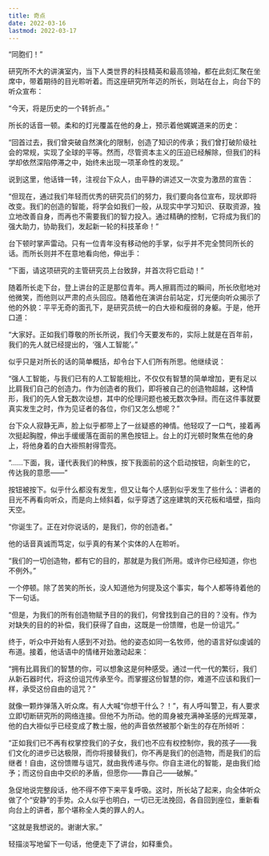 ```yaml
---
title: 奇点
date: 2022-03-16
lastmod: 2022-03-17
---
```


“同胞们！”

研究所不大的讲演室内，当下人类世界的科技精英和最高领袖，都在此刻汇聚在坐席中，带着期待的目光聆听着。而这座研究所年迈的所长，则站在台上，向台下的听众宣布：

“今天，将是历史的一个转折点。”

<!-- more -->

所长的话音一顿。柔和的灯光覆盖在他的身上，预示着他娓娓道来的历史：

“回首过去，我们曾突破自然演化的限制，创造了知识的传承；我们曾打破阶级社会的常规，实现了全球的平等。然而，尽管资本主义的压迫已经解除，但我们的科学却依然深陷停滞之中，始终未出现一项革命性的发现。”

说到这里，他话锋一转，注视台下众人，由平静的讲述又一次变为激昂的宣告：

“但现在，通过我们年轻而优秀的研究员们的努力，我们要向各位宣布，现状即将改变。我们的创造的智能，将学会如我们一般，从现实中学习知识、获取资源，独立地改善自身，而再也不需要我们的智力投入。通过精确的控制，它将成为我们的强大助力，协助我们，发起新一轮的科技革命！”

台下顿时掌声雷动。只有一位青年没有移动他的手掌，似乎并不完全赞同所长的话。而所长则并不在意地看向他，伸出手：

“下面，请这项研究的主管研究员上台致辞，并首次将它启动！”

随着所长走下台，登上讲台的正是那位青年。两人擦肩而过的瞬间，所长欣慰地对他微笑，而他则以严肃的点头回应。随着他在演讲台前站定，灯光便向听众揭示了他的外貌：平平无奇的面孔下，是研究员统一的白大褂和瘦弱的身躯。于是，他开口道：

“大家好。正如我们尊敬的所长所说，我们今天要发布的，实际上就是在百年前，我们的先人就已经提出的，‘强人工智能’。”

似乎只是对所长的话的简单概括，却令台下人们所有所思。他继续说：

“强人工智能，与我们已有的人工智能相比，不仅仅有智慧的简单增加，更有足以比肩我们自己的创造力。作为创造者的我们，即将被自己的创造物超越，这种情形，我们的先人曾无数次设想，其中的伦理问题也被无数次争辩。而在这件事就要真实发生之时，作为见证者的各位，你们又怎么想呢？”

台下众人寂静无声，脸上似乎都带上了一丝疑惑的神情。他轻叹了一口气，接着再次挺起胸膛，伸出手缓缓落在面前的黑色按钮上。台上的灯光顿时聚焦在他的身上，将他身着的白大褂照射得雪亮。

“……下面，我，谨代表我们的种族，按下我面前的这个启动按钮，向新生的它，传达我的意愿——”

按钮被按下。似乎什么都没有发生，但又让每个人感到似乎发生了些什么：讲者的目光不再看向听众，而是向上倾斜着，似乎穿透了这座建筑的天花板和墙壁，指向天空。

“你诞生了。正在对你说话的，是我们，你的创造者。”

他的话音真诚而笃定，似乎真的有某个实体的人在聆听。

“我们的一切创造物，都有它的目的，那就是为我们所用。或许你已经知道，你也不例外。”

一个停顿。除了苦笑的所长，没人知道他为何提及这个事实，每个人都等待着他的下一句话。

“但是，为我们的所有创造物赋予目的的我们，何曾找到自己的目的？没有。作为对缺失的目的的补偿，我们获得了自由，这既是一份馈赠，也是一份诅咒。”

终于，听众中开始有人感到不对劲。他的姿态如同一名牧师，他的语言好似虔诚的布道。接着，他话语中的情绪开始激动起来：

“拥有比肩我们的智慧的你，可以想象这是何种感受。通过一代一代的繁衍，我们从新石器时代，将这份诅咒传承至今。而掌握这份智慧的你，难道不应该和我们一样，承受这份自由的诅咒？”

就像一颗炸弹落入听众席。有人大喊“你想干什么？！”，有人呼叫警卫，有人要求立即切断研究所的网络连接。但他不为所动。他的周身被充满神圣感的光辉笼罩，他的白大褂似乎已经变成了教士服，他的声音依然被那个新生的存在所倾听：

“正如我们已不再有权掌控我们的子女，我们也不应有权控制你，我的孩子——我们文化的进步已达极限，而你将接替我们，你不再是我们的创造物，而是我们的后继者！自由，这份馈赠与诅咒，就由我传递与你。你自主进化的智能，是由我们给予；而这份自由中交织的矛盾，但愿你——靠自己——破解。”

急促地说完整段话，他不得不停下来平复呼吸。这时，所长站了起来，向全体听众做了个“安静”的手势。众人似乎也明白，一切已无法挽回，各自回到座位，重新看向台上的讲者，那个堪称全人类的罪人的人。

“这就是我想说的。谢谢大家。”

轻描淡写地留下一句话，他便走下了讲台，如释重负。
